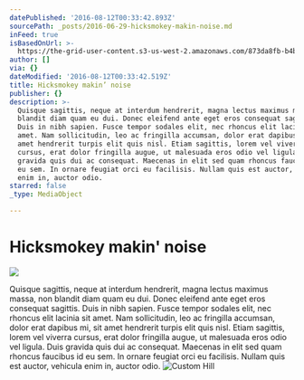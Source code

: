 ```yaml
---
datePublished: '2016-08-12T00:33:42.893Z'
sourcePath: _posts/2016-06-29-hicksmokey-makin-noise.md
inFeed: true
isBasedOnUrl: >-
  https://the-grid-user-content.s3-us-west-2.amazonaws.com/873da8fb-b4b5-409c-843f-cff3fe482127.jpg
author: []
via: {}
dateModified: '2016-08-12T00:33:42.519Z'
title: Hicksmokey makin’ noise
publisher: {}
description: >-
  Quisque sagittis, neque at interdum hendrerit, magna lectus maximus massa, non
  blandit diam quam eu dui. Donec eleifend ante eget eros consequat sagittis.
  Duis in nibh sapien. Fusce tempor sodales elit, nec rhoncus elit lacinia sit
  amet. Nam sollicitudin, leo ac fringilla accumsan, dolor erat dapibus mi, sit
  amet hendrerit turpis elit quis nisl. Etiam sagittis, lorem vel viverra
  cursus, erat dolor fringilla augue, ut malesuada eros odio vel ligula. Duis
  gravida quis dui ac consequat. Maecenas in elit sed quam rhoncus faucibus id
  eu sem. In ornare feugiat orci eu facilisis. Nullam quis est auctor, vehicula
  enim in, auctor odio.
starred: false
_type: MediaObject

---
```

# Hicksmokey makin' noise
![](https://the-grid-user-content.s3-us-west-2.amazonaws.com/873da8fb-b4b5-409c-843f-cff3fe482127.jpg)

Quisque sagittis, neque at interdum hendrerit, magna lectus maximus massa, non blandit diam quam eu dui. Donec eleifend ante eget eros consequat sagittis. Duis in nibh sapien. Fusce tempor sodales elit, nec rhoncus elit lacinia sit amet. Nam sollicitudin, leo ac fringilla accumsan, dolor erat dapibus mi, sit amet hendrerit turpis elit quis nisl. Etiam sagittis, lorem vel viverra cursus, erat dolor fringilla augue, ut malesuada eros odio vel ligula. Duis gravida quis dui ac consequat. Maecenas in elit sed quam rhoncus faucibus id eu sem. In ornare feugiat orci eu facilisis. Nullam quis est auctor, vehicula enim in, auctor odio.
![Custom Hill](https://the-grid-user-content.s3-us-west-2.amazonaws.com/e5ac3f4c-e89c-4209-bd41-b42a3869cac2.jpg)